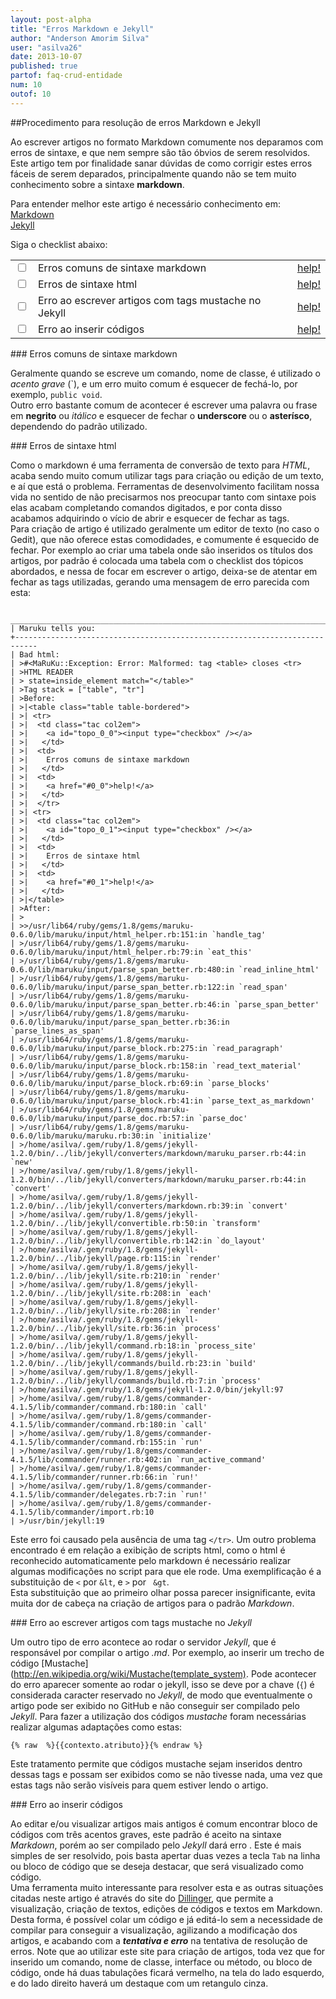 ```yaml
---
layout: post-alpha
title: "Erros Markdown e Jekyll"
author: "Anderson Amorim Silva"
user: "asilva26"
date: 2013-10-07
published: true 
partof: faq-crud-entidade
num: 10
outof: 10
---
```


##Procedimento para resolução de erros Markdown e Jekyll

Ao escrever artigos no formato Markdown comumente nos deparamos com erros de sintaxe, e que nem sempre são tão óbvios de serem resolvidos. Este artigo tem por finalidade sanar dúvidas de como corrigir estes erros fáceis de serem deparados, principalmente quando não se tem muito conhecimento sobre a sintaxe **markdown**.

Para entender melhor este artigo é necessário conhecimento em:  
[Markdown](http://daringfireball.net/projects/markdown/)  
[Jekyll](http://jekyllrb.com/)

Siga o checklist abaixo:
<table class="table table-bordered">
 <tr>   
  <td class="tac col2em">
    <a id="topo_0_0"><input type="checkbox" /></a>
   </td>
  <td>
    Erros comuns de sintaxe markdown
   </td>
  <td>
    <a href="#0_0">help!</a>
   </td>
  </tr>
 <tr>
  <td class="tac col2em">
    <a id="topo_0_1"><input type="checkbox" /></a>
   </td>
  <td>
    Erros de sintaxe html
   </td>
  <td>
    <a href="#0_1">help!</a>
   </td>
  </tr>
 <tr>
  <td>
    <a id="topo_0_2"><input type="checkbox" /></a>
   </td>
  <td>
    Erro ao escrever artigos com tags mustache no Jekyll
   </td>
  <td>
    <a href="#0_2">help!</a>
   </td>
  </tr>
 <tr>
  <td>
    <a id="topo_0_3"><input type="checkbox" /></a>
   </td>
  <td>
    Erro ao inserir códigos
   </td>
  <td>
    <a href="#0_3">help!</a>
   </td>
  </tr>
</table>

###<a id="0_0"> </a> Erros comuns de sintaxe markdown

Geralmente quando se escreve um comando, nome de classe, é utilizado o *acento grave* (\`\), e um erro muito comum é esquecer de fechá-lo, por exemplo, `public void`.  
Outro erro bastante comum de acontecer é escrever uma palavra ou frase em **negrito** ou *itálico* e esquecer de fechar o **underscore** ou o **asterísco**, dependendo do padrão utilizado.

###<a id="0_1"> </a> Erros de sintaxe html

Como o markdown é uma ferramenta de conversão de texto para *HTML*, acaba sendo muito comum utilizar tags para criação ou edição de um texto, e aí que está o problema. Ferramentas de desenvolvimento facilitam nossa vida no sentido de não precisarmos nos preocupar tanto com sintaxe pois elas acabam completando comandos digitados, e por conta disso acabamos adquirindo o vício de abrir e esquecer de fechar as tags.  
Para criação de artigo é utilizado geralmente um editor de texto (no caso o Gedit), que não oferece estas comodidades, e comumente é esquecido de fechar. Por exemplo ao criar uma tabela onde são inseridos os títulos dos artigos, por padrão é colocada uma tabela com o checklist dos tópicos abordados, e nessa de focar em escrever o artigo, deixa-se de atentar em fechar as tags utilizadas, gerando uma mensagem de erro parecida com esta:  

     ___________________________________________________________________________
    | Maruku tells you:
    +---------------------------------------------------------------------------
    | Bad html: 
    | >#<MaRuKu::Exception: Error: Malformed: tag <table> closes <tr> 
    | >HTML READER
    | > state=inside_element match="</table>"
    | >Tag stack = ["table", "tr"] 
    | >Before:
    | >|<table class="table table-bordered">
    | >| <tr>   
    | >|  <td class="tac col2em">
    | >|    <a id="topo_0_0"><input type="checkbox" /></a>
    | >|   </td>
    | >|  <td>
    | >|    Erros comuns de sintaxe markdown
    | >|   </td>
    | >|  <td>
    | >|    <a href="#0_0">help!</a>
    | >|   </td>
    | >|  </tr>
    | >| <tr>
    | >|  <td class="tac col2em">
    | >|    <a id="topo_0_1"><input type="checkbox" /></a>
    | >|   </td>
    | >|  <td>
    | >|    Erros de sintaxe html
    | >|   </td>
    | >|  <td>
    | >|    <a href="#0_1">help!</a>
    | >|   </td>
    | >|</table>
    | >After:
    | >
    | >>/usr/lib64/ruby/gems/1.8/gems/maruku-0.6.0/lib/maruku/input/html_helper.rb:151:in `handle_tag'
    | >/usr/lib64/ruby/gems/1.8/gems/maruku-0.6.0/lib/maruku/input/html_helper.rb:79:in `eat_this'
    | >/usr/lib64/ruby/gems/1.8/gems/maruku-0.6.0/lib/maruku/input/parse_span_better.rb:480:in `read_inline_html'
    | >/usr/lib64/ruby/gems/1.8/gems/maruku-0.6.0/lib/maruku/input/parse_span_better.rb:122:in `read_span'
    | >/usr/lib64/ruby/gems/1.8/gems/maruku-0.6.0/lib/maruku/input/parse_span_better.rb:46:in `parse_span_better'
    | >/usr/lib64/ruby/gems/1.8/gems/maruku-0.6.0/lib/maruku/input/parse_span_better.rb:36:in `parse_lines_as_span'
    | >/usr/lib64/ruby/gems/1.8/gems/maruku-0.6.0/lib/maruku/input/parse_block.rb:275:in `read_paragraph'
    | >/usr/lib64/ruby/gems/1.8/gems/maruku-0.6.0/lib/maruku/input/parse_block.rb:158:in `read_text_material'
    | >/usr/lib64/ruby/gems/1.8/gems/maruku-0.6.0/lib/maruku/input/parse_block.rb:69:in `parse_blocks'
    | >/usr/lib64/ruby/gems/1.8/gems/maruku-0.6.0/lib/maruku/input/parse_block.rb:41:in `parse_text_as_markdown'
    | >/usr/lib64/ruby/gems/1.8/gems/maruku-0.6.0/lib/maruku/input/parse_doc.rb:57:in `parse_doc'
    | >/usr/lib64/ruby/gems/1.8/gems/maruku-0.6.0/lib/maruku/maruku.rb:30:in `initialize'
    | >/home/asilva/.gem/ruby/1.8/gems/jekyll-1.2.0/bin/../lib/jekyll/converters/markdown/maruku_parser.rb:44:in `new'
    | >/home/asilva/.gem/ruby/1.8/gems/jekyll-1.2.0/bin/../lib/jekyll/converters/markdown/maruku_parser.rb:44:in `convert'
    | >/home/asilva/.gem/ruby/1.8/gems/jekyll-1.2.0/bin/../lib/jekyll/converters/markdown.rb:39:in `convert'
    | >/home/asilva/.gem/ruby/1.8/gems/jekyll-1.2.0/bin/../lib/jekyll/convertible.rb:50:in `transform'
    | >/home/asilva/.gem/ruby/1.8/gems/jekyll-1.2.0/bin/../lib/jekyll/convertible.rb:142:in `do_layout'
    | >/home/asilva/.gem/ruby/1.8/gems/jekyll-1.2.0/bin/../lib/jekyll/page.rb:115:in `render'
    | >/home/asilva/.gem/ruby/1.8/gems/jekyll-1.2.0/bin/../lib/jekyll/site.rb:210:in `render'
    | >/home/asilva/.gem/ruby/1.8/gems/jekyll-1.2.0/bin/../lib/jekyll/site.rb:208:in `each'
    | >/home/asilva/.gem/ruby/1.8/gems/jekyll-1.2.0/bin/../lib/jekyll/site.rb:208:in `render'
    | >/home/asilva/.gem/ruby/1.8/gems/jekyll-1.2.0/bin/../lib/jekyll/site.rb:36:in `process'
    | >/home/asilva/.gem/ruby/1.8/gems/jekyll-1.2.0/bin/../lib/jekyll/command.rb:18:in `process_site'
    | >/home/asilva/.gem/ruby/1.8/gems/jekyll-1.2.0/bin/../lib/jekyll/commands/build.rb:23:in `build'
    | >/home/asilva/.gem/ruby/1.8/gems/jekyll-1.2.0/bin/../lib/jekyll/commands/build.rb:7:in `process'
    | >/home/asilva/.gem/ruby/1.8/gems/jekyll-1.2.0/bin/jekyll:97
    | >/home/asilva/.gem/ruby/1.8/gems/commander-4.1.5/lib/commander/command.rb:180:in `call'
    | >/home/asilva/.gem/ruby/1.8/gems/commander-4.1.5/lib/commander/command.rb:180:in `call'
    | >/home/asilva/.gem/ruby/1.8/gems/commander-4.1.5/lib/commander/command.rb:155:in `run'
    | >/home/asilva/.gem/ruby/1.8/gems/commander-4.1.5/lib/commander/runner.rb:402:in `run_active_command'
    | >/home/asilva/.gem/ruby/1.8/gems/commander-4.1.5/lib/commander/runner.rb:66:in `run!'
    | >/home/asilva/.gem/ruby/1.8/gems/commander-4.1.5/lib/commander/delegates.rb:7:in `run!'
    | >/home/asilva/.gem/ruby/1.8/gems/commander-4.1.5/lib/commander/import.rb:10
    | >/usr/bin/jekyll:19

Este erro foi causado pela ausência de uma tag `</tr>`.
Um outro problema encontrado é em relação a exibição de scripts html, como o html é reconhecido automaticamente pelo markdown é necessário realizar algumas modificações no script para que ele rode. Uma exemplificação é a substituição de `<` por `&lt`, e `>` por ` &gt`.  
Esta substituição que ao primeiro olhar possa parecer insignificante, evita muita dor de cabeça na criação de artigos para o padrão *Markdown*.

###<a id="0_2"> </a> Erro ao escrever artigos com tags mustache no *Jekyll*

Um outro tipo de erro acontece ao rodar o servidor *Jekyll*, que é responsável por compilar o artigo _.md_. Por exemplo, ao inserir um trecho de código [Mustache](http://en.wikipedia.org/wiki/Mustache(template_system). Pode acontecer do erro aparecer somente ao rodar o jekyll, isso se deve por a chave (`{`) é considerada caracter reservado no *Jekyll*, de modo que eventualmente o artigo pode ser exibido no GitHub e não conseguir ser compilado pelo *Jekyll*. Para fazer a utilização dos códigos *mustache* foram necessárias realizar algumas adaptações como estas:

    {% raw  %}{{contexto.atributo}}{% endraw %}
    
Este tratamento permite que códigos mustache sejam inseridos dentro dessas tags e possam ser exibidos como se não tivesse nada, uma vez que estas tags não serão visíveis para quem estiver lendo o artigo.   

###<a id="0_3"> </a> Erro ao inserir códigos 

Ao editar e/ou visualizar artigos mais antigos é comum encontrar bloco de códigos com três acentos graves, este padrão é aceito na sintaxe *Markdown*, porém ao ser compilado pelo *Jekyll* dará erro . Este é mais simples de ser resolvido, pois basta apertar duas vezes a tecla `Tab` na linha ou bloco de código que se deseja destacar, que será visualizado como código.  
Uma ferramenta muito interessante para resolver esta e as outras situações citadas neste artigo é através do site do [Dillinger](http://dillinger.io/), que permite a visualização, criação de textos, edições de códigos e textos em Markdown. Desta forma, é possível colar um código e já editá-lo sem a necessidade de compilar para conseguir a visualização, agilizando a modificação dos artigos, e acabando com a ***tentativa e erro*** na tentativa de resolução de erros.
Note que ao utilizar este site para criação de artigos, toda vez que for inserido um comando, nome de classe, interface ou método, ou bloco de código, onde há duas tabulações ficará vermelho, na tela do lado esquerdo, e do lado direito haverá um destaque com um retangulo cinza.  
